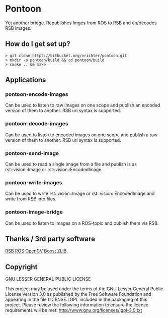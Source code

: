 # Pontoon

Yet another bridge. Republishes Imges from ROS to RSB and en/decodes RSB images.

## How do I get set up? ###

    > git clone https://bitbucket.org/vrichter/pontoon.git
    > mkdir -p pontoon/build && cd pontoon/build
    > cmake .. && make

## Applications

### pontoon-encode-images

Can be used to listen to raw images on one scope and publish an encoded version of them to another.
RSB uri syntax is supported.

### pontoon-decode-images

Can be used to listen to encoded images on one scope and publish a raw version of them to another.
RSB uri syntax is supported.

### pontoon-send-image

Can be used to read a single image from a file and publish is as rst::vision::Image or
rst::vision::EncodedImage.

### pontoon-write-images

Can be used to write rst::vision::Image or rst::vision::EncodedImage and write from RSB into files.

### pontoon-image-bridge

Can be used to listen to images on a ROS-topic and publish them via RSB.

## Thanks / 3rd party software

[RSB](https://code.cor-lab.de/projects/rsb "Robotics Service Bus")
[ROS](http://www.ros.org/ "Robot Operating System")
[OpenCV](http://www.ros.org/ "Open Source Computer Vision Library")
[Boost](http://www.boost.org/ "Boost C++ Libraries")
[ZLIB](http://www.zlib.net/ "zlib")

## Copyright

GNU LESSER GENERAL PUBLIC LICENSE

This project may be used under the terms of the GNU Lesser General
Public License version 3.0 as published by the
Free Software Foundation and appearing in the file LICENSE.LGPL
included in the packaging of this project.  Please review the
following information to ensure the license requirements will
be met: http://www.gnu.org/licenses/lgpl-3.0.txt

